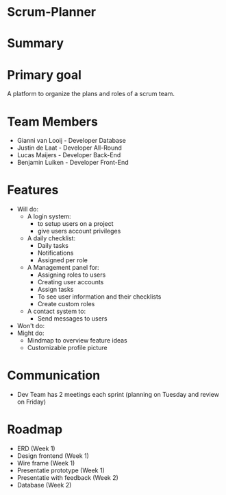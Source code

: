 # Scrum-Planner

# Summary

# Primary goal
  A platform to organize the plans and roles of a scrum team.

# Team Members
  * Gianni van Looij - Developer Database
  * Justin de Laat - Developer All-Round
  * Lucas Maijers - Developer Back-End
  * Benjamin Luiken - Developer Front-End

# Features
  * Will do: 
    * A login system:
      * to setup users on a project
      * give users account privileges
    * A daily checklist:
      * Daily tasks
      * Notifications
      * Assigned per role
    * A Management panel for:
      * Assigning roles to users
      * Creating user accounts
      * Assign tasks
      * To see user information and their checklists
      * Create custom roles
    * A contact system to:
      * Send messages to users
  * Won't do:
  * Might do:
    * Mindmap to overview feature ideas 
    * Customizable profile picture

# Communication
  * Dev Team has 2 meetings each sprint (planning on Tuesday and review on Friday)

# Roadmap
  * ERD                         (Week 1)
  * Design frontend             (Week 1)
  * Wire frame                  (Week 1)
  * Presentatie prototype       (Week 1)
  * Presentatie with feedback   (Week 2)
  * Database                    (Week 2)
  
  
